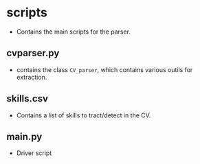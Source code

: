 # scripts
- Contains the main scripts for the parser. 

## cvparser.py 
- contains the class `CV_parser`, which contains various outils for extraction. 

## skills.csv
- Contains a list of skills to tract/detect in the CV. 

## main.py
- Driver script
